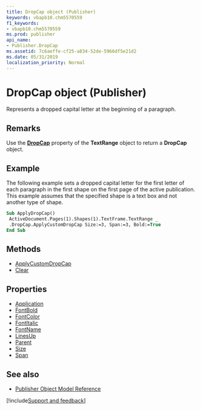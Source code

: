 ```yaml
---
title: DropCap object (Publisher)
keywords: vbapb10.chm5570559
f1_keywords:
- vbapb10.chm5570559
ms.prod: publisher
api_name:
- Publisher.DropCap
ms.assetid: 7c6aeffe-cf25-a834-52de-5966df5e21d2
ms.date: 05/31/2019
localization_priority: Normal
---
```



# DropCap object (Publisher)

Represents a dropped capital letter at the beginning of a paragraph.
 
## Remarks

Use the **[DropCap](Publisher.TextRange.DropCap.md)** property of the **TextRange** object to return a **DropCap** object. 

## Example

The following example sets a dropped capital letter for the first letter of each paragraph in the first shape on the first page of the active publication. This example assumes that the specified shape is a text box and not another type of shape.

```vb
Sub ApplyDropCap() 
 ActiveDocument.Pages(1).Shapes(1).TextFrame.TextRange _ 
 .DropCap.ApplyCustomDropCap Size:=3, Span:=3, Bold:=True 
End Sub
```


## Methods

- [ApplyCustomDropCap](Publisher.DropCap.ApplyCustomDropCap.md)
- [Clear](Publisher.DropCap.Clear.md)

## Properties

- [Application](Publisher.DropCap.Application.md)
- [FontBold](Publisher.DropCap.FontBold.md)
- [FontColor](Publisher.DropCap.FontColor.md)
- [FontItalic](Publisher.DropCap.FontItalic.md)
- [FontName](Publisher.DropCap.FontName.md)
- [LinesUp](Publisher.DropCap.LinesUp.md)
- [Parent](Publisher.DropCap.Parent.md)
- [Size](Publisher.DropCap.Size.md)
- [Span](Publisher.DropCap.Span.md)

## See also

- [Publisher Object Model Reference](overview/publisher/object-model.md)



[!include[Support and feedback](~/includes/feedback-boilerplate.md)]